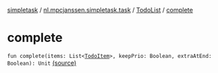 [simpletask](../../index.md) / [nl.mpcjanssen.simpletask.task](../index.md) / [TodoList](index.md) / [complete](.)

# complete

`fun complete(items: List<`[`TodoItem`](../../nl.mpcjanssen.simpletask.dao.gentodo/-todo-item/index.md)`>, keepPrio: Boolean, extraAtEnd: Boolean): Unit` [(source)](https://github.com/mpcjanssen/simpletask-android/blob/master/src/main/java/nl/mpcjanssen/simpletask/task/TodoList.kt#L178)